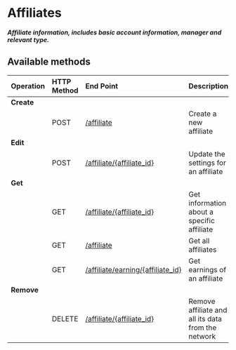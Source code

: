 # Affiliates

_**Affiliate information, includes basic account information, manager and relevant type.**_

## **Available methods**

| **Operation** | HTTP Method | End Point | Description |
| :--- | :--- | :--- | :--- |
| **Create** |  |  |  |
|  | POST | [/affiliate](create.md) | Create a new affiliate |
| **Edit** |  |  |  |
|  | POST | [/affiliate/{affiliate\_id}](edit.md) | Update the settings for an affiliate |
| **Get** |  |  |  |
|  | GET | [/affiliate/{affiliate\_id}](read.md) | Get information about a specific affiliate |
|  | GET | [/affiliate](read.md) | Get all affiliates |
|  | GET | [/affiliate/earning/{affiliate\_id}](earning.md) | Get earnings of an affiliate |
| **Remove** |  |  |  |
|  | DELETE | [/affiliate/{affiliate\_id}](delete.md) | Remove affiliate and all its data from the network |

